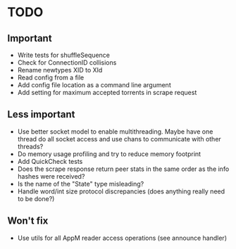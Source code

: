 # TODO

## Important

  - Write tests for shuffleSequence
  - Check for ConnectionID collisions
  - Rename newtypes XID to XId
  - Read config from a file
  - Add config file location as a command line argument
  - Add setting for maximum accepted torrents in scrape request

## Less important

  - Use better socket model to enable multithreading. Maybe have one thread
    do all socket access and use chans to communicate with other threads?
  - Do memory usage profiling and try to reduce memory footprint
  - Add QuickCheck tests
  - Does the scrape response return peer stats in the same order as the info
    hashes were received?
  - Is the name of the "State" type misleading?
  - Handle word/int size protocol discrepancies (does anything really need to
    be done?)

## Won't fix

  - Use utils for all AppM reader access operations (see announce handler)
